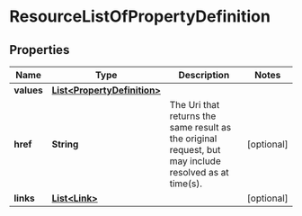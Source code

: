

# ResourceListOfPropertyDefinition

## Properties

Name | Type | Description | Notes
------------ | ------------- | ------------- | -------------
**values** | [**List&lt;PropertyDefinition&gt;**](PropertyDefinition.md) |  | 
**href** | **String** | The Uri that returns the same result as the original request,  but may include resolved as at time(s). |  [optional]
**links** | [**List&lt;Link&gt;**](Link.md) |  |  [optional]



